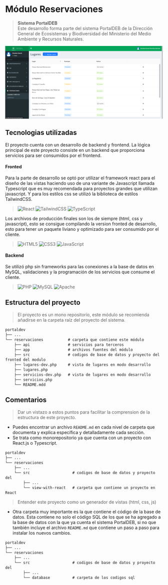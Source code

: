 # Módulo Reservaciones

> **Sistema PortalDEB** <br/> Este desarrollo forma parte del sistema PortalDEB de la Dirección General de Ecosistemas y Biodiversidad del Ministerio del Medio Ambiente y Recursos Naturales.

![Alt text](/src/assets/vista-lugares.png "Vista lugares")

## Tecnologias utilizadas

El proyecto cuenta con un desarrollo de backend y frontend. La lógica principal de este proyecto consiste en un backend que proporciona servicios para ser consumidos por el frontend.

#### **Fronted**

Para la parte de desarrollo se optó por utilizar el framework react para el diseño de las vistas haciendo uso de una variante de Javascript llamada Typescript que es muy recomendada para proyectos grandes que utilizan javascript. Y para los estilos css se utilizó la biblioteca de estilos TailwindCSS.<br>

> ![React](https://img.shields.io/badge/react-%2320232a.svg?style=for-the-badge&logo=react&logoColor=%2361DAFB) ![TailwindCSS](https://img.shields.io/badge/tailwindcss-%2338B2AC.svg?style=for-the-badge&logo=tailwind-css&logoColor=white) ![TypeScript](https://img.shields.io/badge/typescript-%23007ACC.svg?style=for-the-badge&logo=typescript&logoColor=white)<br>

Los archivos de producción finales son los de siempre (html, css y javascript), esto se consigue compilando la version fronted de desarrollo, esto para tener un paquete liviano y optimizado para ser consumido por el cliente.<br>

> ![HTML5](https://img.shields.io/badge/html5-%23E34F26.svg?style=for-the-badge&logo=html5&logoColor=white) ![CSS3](https://img.shields.io/badge/css3-%231572B6.svg?style=for-the-badge&logo=css3&logoColor=white) ![JavaScript](https://img.shields.io/badge/javascript-%23323330.svg?style=for-the-badge&logo=javascript&logoColor=%23F7DF1E)<br>

#### Backend

Se utilizó php sin frameworks para las conexiones a la base de datos en MySQL, validaciones y la programación de los servicios que consume el cliente.<br>

> ![PHP](https://img.shields.io/badge/php-%23777BB4.svg?style=for-the-badge&logo=php&logoColor=white) ![MySQL](https://img.shields.io/badge/mysql-%2300f.svg?style=for-the-badge&logo=mysql&logoColor=white) ![Apache](https://img.shields.io/badge/apache-%23D42029.svg?style=for-the-badge&logo=apache&logoColor=white)<br>

## Estructura del proyecto

> El proyecto es un mono repositorio, este módulo se recomienda añadirse en la carpeta raíz del proyecto del sistema.

```
portaldev
├── ...
└── reservaciones           # carpeta que contiene este módulo
    ├── api                 # servicios para terceros
    ├── app                 # archivos fuentes del módulo
    ├── src                 # codigos de base de datos y proyecto del fronted del modulo
    ├── lugares-dev.php     # vista de lugares en modo desarrollo
    ├── lugares.php
    ├── servicios-dev.php   # vista de lugares en modo desarrollo
    ├── servicios.php
    └── README.mdd

```

## Comentarios

> Dar un vistazo a estos puntos para facilitar la comprension de la estructura de este proyecto.

- Puedes encontrar un archivo `README.md` en cada nivel de carpeta que documenta y explica específica y detalladamente cada sección.
- Se trata como monorepositorio ya que cuenta con un proyecto con React.js o Typescript.

```
portaldev
├── ...
└── reservaciones
    ├── ...
    └── src                   # codigos de base de datos y proyecto del
        ├── ...
        └── view-with-react   # carpeta que contiene un proyecto en React

```

> Entender este proyecto como un generador de vistas (html, css, js)

- Otra carpeta muy importante es la que contiene el código de la base de datos. Esta contiene no solo el código SQL de los que se ha agregado a la base de datos con la que ya cuenta el sistema PortalDEB, si no que también incluye el archivo `README.md` que contiene un paso a paso para instalar los nuevos cambios.

```
portaldev
├── ...
└── reservaciones
    ├── ...
    └── src                   # codigos de base de datos y proyecto del
        ├── ...
        └── database          # carpeta de los codigos sql

```
